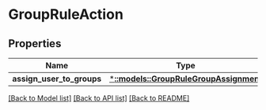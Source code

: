 # GroupRuleAction

## Properties
Name | Type | Description | Notes
------------ | ------------- | ------------- | -------------
**assign_user_to_groups** | [***::models::GroupRuleGroupAssignment**](GroupRuleGroupAssignment.md) |  | [optional] 

[[Back to Model list]](../README.md#documentation-for-models) [[Back to API list]](../README.md#documentation-for-api-endpoints) [[Back to README]](../README.md)



